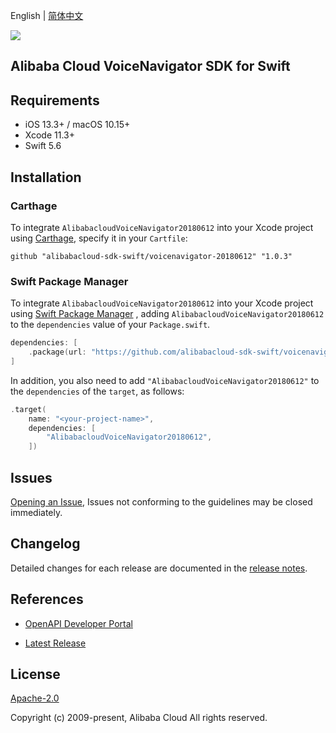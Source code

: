 English | [简体中文](README-CN.md)

![](https://aliyunsdk-pages.alicdn.com/icons/AlibabaCloud.svg)

## Alibaba Cloud VoiceNavigator SDK for Swift

## Requirements

- iOS 13.3+ / macOS 10.15+
- Xcode 11.3+
- Swift 5.6

## Installation

### Carthage

To integrate `AlibabacloudVoiceNavigator20180612` into your Xcode project using [Carthage](https://github.com/Carthage/Carthage), specify it in your `Cartfile`:

```ogdl
github "alibabacloud-sdk-swift/voicenavigator-20180612" "1.0.3"
```

### Swift Package Manager

To integrate `AlibabacloudVoiceNavigator20180612` into your Xcode project using [Swift Package Manager](https://swift.org/package-manager/) , adding `AlibabacloudVoiceNavigator20180612` to the `dependencies` value of your `Package.swift`.

```swift
dependencies: [
    .package(url: "https://github.com/alibabacloud-sdk-swift/voicenavigator-20180612.git", from: "1.0.3")
]
```

In addition, you also need to add `"AlibabacloudVoiceNavigator20180612"` to the `dependencies` of the `target`, as follows:

```swift
.target(
    name: "<your-project-name>",
    dependencies: [
        "AlibabacloudVoiceNavigator20180612",
    ])
```

## Issues

[Opening an Issue](https://github.com/alibabacloud-sdk-swift/voicenavigator-20180612/issues/new), Issues not conforming to the guidelines may be closed immediately.

## Changelog

Detailed changes for each release are documented in the [release notes](./ChangeLog.txt).

## References

* [OpenAPI Developer Portal](https://next.api.alibabacloud.com/home)
- [Latest Release](https://github.com/alibabacloud-sdk-swift/voicenavigator-20180612)

## License

[Apache-2.0](http://www.apache.org/licenses/LICENSE-2.0)

Copyright (c) 2009-present, Alibaba Cloud All rights reserved.
